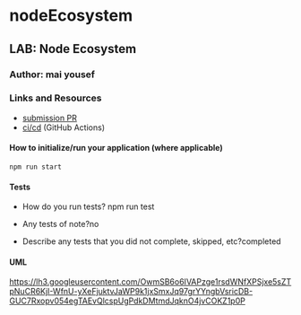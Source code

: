 # nodeEcosystem
## LAB: Node Ecosystem
### Author: mai yousef
### Links and Resources
- [submission PR](https://github.com/401-advanced-javascript-Mai/nodeEcosystem/pull/1)
- [ci/cd](https://github.com/401-advanced-javascript-Mai/nodeEcosystem/actions) (GitHub Actions)
#### How to initialize/run your application (where applicable)
 `npm run start`
#### Tests
- How do you run tests? npm run test
     
- Any tests of note?no
- Describe any tests that you did not complete, skipped, etc?completed
#### UML
https://lh3.googleusercontent.com/OwmSB6o6IVAPzge1rsdWNfXPSjxe5sZTpNuCR6KjI-WfnU-yXeFjuktvJaWP9k1jxSmxJq97grYYngbVsricDB-GUC7Rxopv054egTAEvQlcspUgPdkDMtmdJqknO4jvCOKZ1p0P